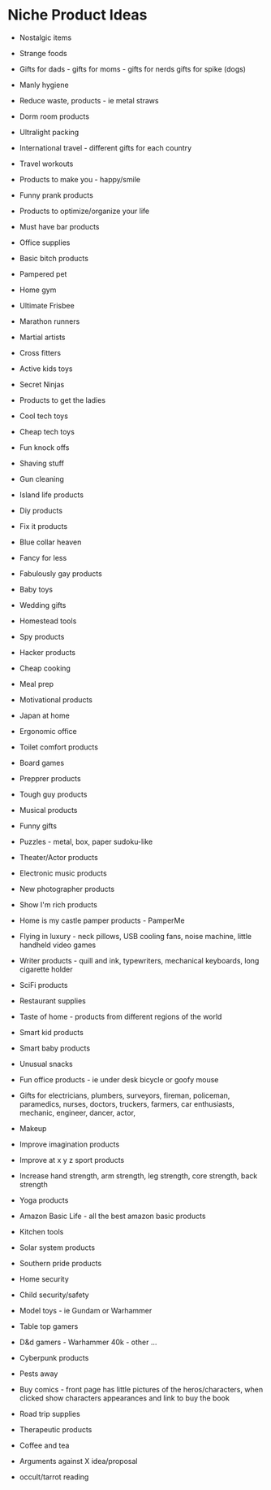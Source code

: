 # Niche Product Ideas 

- Nostalgic items

- Strange foods

- Gifts for dads - gifts for moms - gifts for nerds gifts for spike (dogs)

- Manly hygiene

- Reduce waste, products - ie metal straws

- Dorm room products

- Ultralight packing

- International travel - different gifts for each country

- Travel workouts

- Products to make you - happy/smile

- Funny prank products

- Products to optimize/organize your life

- Must have bar products

- Office supplies

- Basic bitch products

- Pampered pet

- Home gym

- Ultimate Frisbee

- Marathon runners

- Martial artists

- Cross fitters

- Active kids toys

- Secret Ninjas

- Products to get the ladies

- Cool tech toys

- Cheap tech toys

- Fun knock offs

- Shaving stuff

- Gun cleaning

- Island life products

- Diy products

- Fix it products

- Blue collar heaven

- Fancy for less

- Fabulously gay products

- Baby toys

- Wedding gifts

- Homestead tools

- Spy products

- Hacker products

- Cheap cooking

- Meal prep

- Motivational products

- Japan at home

- Ergonomic office

- Toilet comfort products

- Board games

- Prepprer products

- Tough guy products

- Musical products

- Funny gifts

- Puzzles - metal, box, paper sudoku-like

- Theater/Actor products

- Electronic music products

- New photographer products

- Show I'm rich products

- Home is my castle pamper products - PamperMe

- Flying in luxury - neck pillows, USB cooling fans, noise machine, little handheld video games

- Writer products - quill and ink, typewriters, mechanical keyboards, long cigarette holder

- SciFi products

- Restaurant supplies

- Taste of home - products from different regions of the world

- Smart kid products

- Smart baby products

- Unusual snacks

- Fun office products - ie under desk bicycle or goofy mouse

- Gifts for electricians, plumbers, surveyors, fireman, policeman, paramedics, nurses, doctors, truckers, farmers, car enthusiasts, mechanic, engineer, dancer, actor,

- Makeup

- Improve imagination products

- Improve at x y z sport products

- Increase hand strength, arm strength, leg strength, core strength, back strength

- Yoga products

- Amazon Basic Life - all the best amazon basic products

- Kitchen tools

- Solar system products

- Southern pride products

- Home security

- Child security/safety

- Model toys - ie Gundam or Warhammer

- Table top gamers

- D&d gamers - Warhammer 40k - other ...

- Cyberpunk products

- Pests away

- Buy comics - front page has little pictures of the heros/characters, when clicked show characters appearances and link to buy the book

- Road trip supplies

- Therapeutic products

- Coffee and tea

- Arguments against X idea/proposal

- occult/tarrot reading
